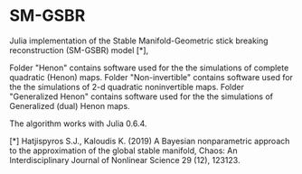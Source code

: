 # SM-GSBR
Julia implementation of the Stable Manifold-Geometric stick breaking reconstruction (SM-GSBR) model [*],

Folder "Henon" contains software used for the the simulations of complete quadratic (Henon) maps.
Folder "Non-invertible" contains software used for the the simulations of 2-d quadratic noninvertible maps.
Folder "Generalized Henon" contains software used for the the simulations of Generalized (dual) Henon maps.

The algorithm works with Julia 0.6.4.

[*] Hatjispyros S.J., Kaloudis K. (2019) A Bayesian nonparametric approach to the approximation of the global stable manifold, Chaos: An Interdisciplinary Journal of Nonlinear Science 29 (12), 123123.
